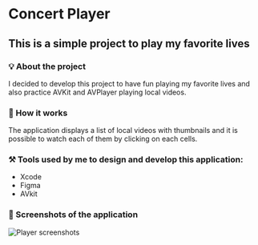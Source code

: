 # Concert Player

## This is a simple project to play my favorite lives

### 💡 About the project 

I decided to develop this project to have fun playing my favorite lives and also practice AVKit and AVPlayer playing local videos.

### 🧐 How it works

The application displays a list of local videos with thumbnails and it is possible to watch each of them by clicking on each cells.

### ⚒️ Tools used by me to design and develop this application:

- Xcode 
- Figma
- AVkit

### 📸 Screenshots of the application
 
![Player screenshots](https://github.com/caiiocasttro/Concert-Player/assets/104564732/6f6f8a0f-9ec3-445a-947c-14296ad12a03)
